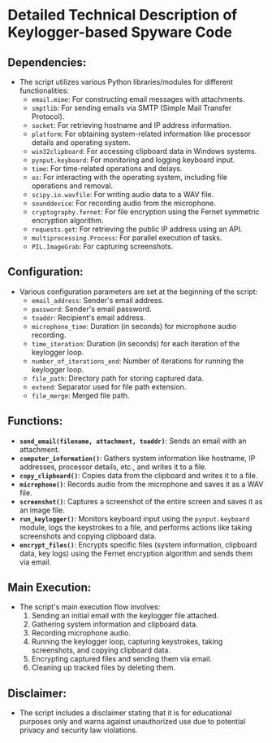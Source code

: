 # Detailed Technical Description of Keylogger-based Spyware Code

## Dependencies:
- The script utilizes various Python libraries/modules for different functionalities:
  - `email.mime`: For constructing email messages with attachments.
  - `smptlib`: For sending emails via SMTP (Simple Mail Transfer Protocol).
  - `socket`: For retrieving hostname and IP address information.
  - `platform`: For obtaining system-related information like processor details and operating system.
  - `win32clipboard`: For accessing clipboard data in Windows systems.
  - `pynput.keyboard`: For monitoring and logging keyboard input.
  - `time`: For time-related operations and delays.
  - `os`: For interacting with the operating system, including file operations and removal.
  - `scipy.io.wavfile`: For writing audio data to a WAV file.
  - `sounddevice`: For recording audio from the microphone.
  - `cryptography.fernet`: For file encryption using the Fernet symmetric encryption algorithm.
  - `requests.get`: For retrieving the public IP address using an API.
  - `multiprocessing.Process`: For parallel execution of tasks.
  - `PIL.ImageGrab`: For capturing screenshots.

## Configuration:
- Various configuration parameters are set at the beginning of the script:
  - `email_address`: Sender's email address.
  - `password`: Sender's email password.
  - `toaddr`: Recipient's email address.
  - `microphone_time`: Duration (in seconds) for microphone audio recording.
  - `time_iteration`: Duration (in seconds) for each iteration of the keylogger loop.
  - `number_of_iterations_end`: Number of iterations for running the keylogger loop.
  - `file_path`: Directory path for storing captured data.
  - `extend`: Separator used for file path extension.
  - `file_merge`: Merged file path.

## Functions:
- **`send_email(filename, attachment, toaddr)`**: Sends an email with an attachment.
- **`computer_information()`**: Gathers system information like hostname, IP addresses, processor details, etc., and writes it to a file.
- **`copy_clipboard()`**: Copies data from the clipboard and writes it to a file.
- **`microphone()`**: Records audio from the microphone and saves it as a WAV file.
- **`screenshot()`**: Captures a screenshot of the entire screen and saves it as an image file.
- **`run_keylogger()`**: Monitors keyboard input using the `pynput.keyboard` module, logs the keystrokes to a file, and performs actions like taking screenshots and copying clipboard data.
- **`encrypt_files()`**: Encrypts specific files (system information, clipboard data, key logs) using the Fernet encryption algorithm and sends them via email.

## Main Execution:
- The script's main execution flow involves:
  1. Sending an initial email with the keylogger file attached.
  2. Gathering system information and clipboard data.
  3. Recording microphone audio.
  4. Running the keylogger loop, capturing keystrokes, taking screenshots, and copying clipboard data.
  5. Encrypting captured files and sending them via email.
  6. Cleaning up tracked files by deleting them.

## Disclaimer:
- The script includes a disclaimer stating that it is for educational purposes only and warns against unauthorized use due to potential privacy and security law violations.
